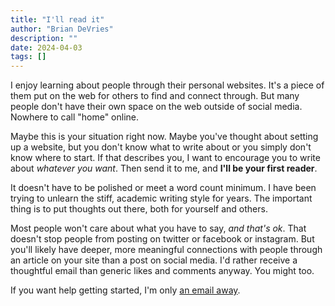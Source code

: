 ```yaml
---
title: "I'll read it"
author: "Brian DeVries"
description: ""
date: 2024-04-03
tags: []
---
```


I enjoy learning about people through their personal websites. It's a piece of them put on the web for others to find and connect through. But many people don't have their own space on the web outside of social media. Nowhere to call "home" online.

Maybe this is your situation right now. Maybe you've thought about setting up a website, but you don't know what to write about or you simply don't know where to start. If that describes you, I want to encourage you to write about _whatever you want_. Then send it to me, and **I'll be your first reader**.

It doesn't have to be polished or meet a word count minimum. I have been trying to unlearn the stiff, academic writing style for years. The important thing is to put thoughts out there, both for yourself and others.

Most people won't care about what you have to say, _and that's ok_. That doesn't stop people from posting on twitter or facebook or instagram. But you'll likely have deeper, more meaningful connections with people through an article on your site than a post on social media. I'd rather receive a thoughtful email than generic likes and comments anyway. You might too.

If you want help getting started, I'm only [an email away](mailto:brian@brianjdevries.com).
